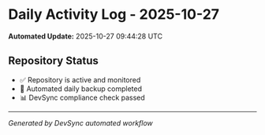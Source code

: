 # Daily Activity Log - 2025-10-27

**Automated Update:** 2025-10-27 09:44:28 UTC

## Repository Status
- ✅ Repository is active and monitored
- 🔄 Automated daily backup completed
- 📊 DevSync compliance check passed

---
*Generated by DevSync automated workflow*
